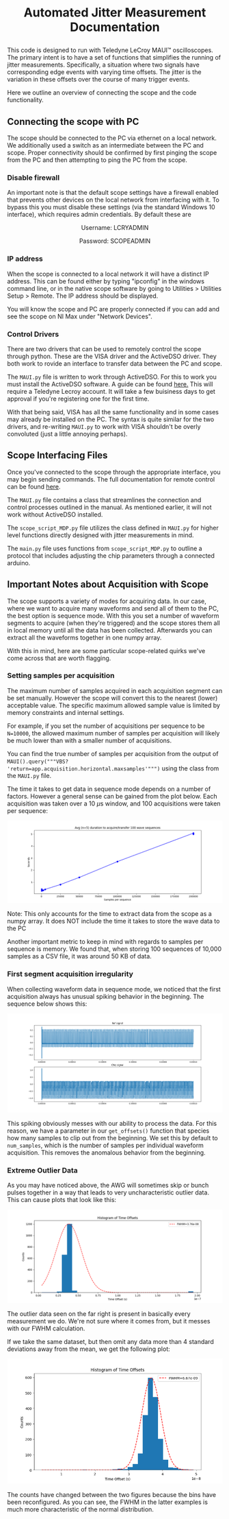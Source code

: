 # <p style="text-align:center"> Automated Jitter Measurement  Documentation </p> 

This code is designed to run with Teledyne LeCroy MAUI™ oscilloscopes. The primary intent is to have a set of functions that simplifies the running of jitter measurements. Specifically, a situation where two signals have corresponding edge events with varying time offsets. The jitter is the variation in these offsets over the course of many trigger events.

Here we outline an overview of connecting the scope and the code functionality.

## Connecting the scope with PC
The scope should be connected to the PC via ethernet on a local network. We additionally used a switch as an intermediate between the PC and scope. Proper connectivity should be confirmed by first pinging the scope from the PC and then attempting to ping the PC from the scope.

### Disable firewall
An important note is that the default scope settings have a firewall enabled that prevents other devices on the local network from interfacing with it. To bypass this you must disable these settings (via the standard Windows 10 interface), which requires admin credentials. By default these are 

<p style="text-align:center"> Username: LCRYADMIN </p> 
<p style="text-align:center"> Password: SCOPEADMIN </p> 

### IP address
When the scope is connected to a local network it will have a distinct IP address. This can be found either by typing "ipconfig" in the windows command line, or in the native scope software by going to Utilities > Utilities Setup > Remote. The IP address should be displayed. 

You will know the scope and PC are properly connected if you can add and see the scope on NI Max under "Network Devices".

### Control Drivers
There are two drivers that can be used to remotely control the scope through python. These are the VISA driver and the ActiveDSO driver. They both work to rovide an interface to transfer data between the PC and scope. 

The `MAUI.py` file is written to work through ActiveDSO. For this to work you must install the ActiveDSO software. A guide can be found [here.](https://www.teledynelecroy.com/doc/using-python-with-activedso-for-remote-communication) This will require a Teledyne Lecroy account. It will take a few buisiness days to get approval if you're registering one for the first time. 

With that being said, VISA has all the same functionality and in some cases may already be installed on the PC. The syntax is quite similar for the two drivers, and re-writing `MAUI.py` to work with VISA shouldn't be overly convoluted (just a little annoying perhaps).

## Scope Interfacing Files
Once you've connected to the scope through the appropriate interface, you may begin sending commands. The full documentation for remote control can be found [here](https://www.mouser.com/pdfDocs/maui-remote-control-and-automation-manual.pdf?srsltid=AfmBOopTUiOzCRKhMw20rTQm8g4ExqgGg3dFMqV92nIm03f7aezunvxA). 

The `MAUI.py` file contains a class that streamlines the connection and control processes outlined in the manual. As mentioned earlier, it will not work without ActiveDSO installed. 

The `scope_script_MDP.py` file utilizes the class defined in `MAUI.py` for higher level functions directly designed with jitter measurements in mind.

The `main.py` file uses functions from `scope_script_MDP.py` to outline a protocol that includes adjusting the chip parameters through a connected arduino.

## Important Notes about Acquisition with Scope
The scope supports a variety of modes for acquiring data. In our case, where we want to acquire many waveforms and send all of them to the PC, the best option is sequence mode. With this you set a number of waveform segments to acquire (when they're triggered) and the scope stores them all in local memory until all the data has been collected. Afterwards you can extract all the waveforms together in one numpy array. 

With this in mind, here are some particular scope-related quirks we've come across that are worth flagging.

### Setting samples per acquisition 
The maximum number of samples acquired in each acquisition segment can be set manually. However the scope will convert this to the nearest (lower) acceptable value. The specific maximum allowed sample value is limited by memory constraints and internal settings. 

For example, if you set the number of acquisitions per sequence to be `N=10000`, the allowed maximum number of samples per acquisition will likely be much lower than with a smaller number of acquisitions.

You can find the true number of samples per acquisition from the output of `MAUI().query("""VBS? 'return=app.acquisition.horizontal.maxsamples'""")` using the class from the `MAUI.py` file.

The time it takes to get data in sequence mode depends on a number of factors. However a general sense can be gained from the plot below. Each acquisition was taken over a 10 $\mu\text{s}$ window, and 100 acquisitions were taken per sequence:

![Time scaling vs sample acquisition](Figures/time_scaling_log.png)

Note: This only accounts for the time to extract data from the scope as a numpy array. It does NOT include the time it takes to store the wave data to the PC

Another important metric to keep in mind with regards to samples per sequence is memory. We found that, when storing 100 sequences of 10,000 samples as a CSV file, it was around 50 KB of data.

### First segment acquisition irregularity
When collecting waveform data in sequence mode, we noticed that the first acquisition always has unusual spiking behavior in the beginning. The sequence below shows this:

![AWG and chip signals from one large sequence](Figures/sequence_signals.png)

This spiking obviously messes with our ability to process the data. For this reason, we have a parameter in our `get_offsets()` function that species how many samples to clip out from the beginning. We set this by default to `num_samples`, which is the number of samples per individual waveform acquisition. This removes the anomalous behavior from the beginning. 

### Extreme Outlier Data
As you may have noticed above, the AWG will sometimes skip or bunch pulses together in a way that leads to very uncharacteristic outlier data. This can cause plots that look like this:

![Data with extreme outliers](Figures/hist_without_stdv_cutoff_example.png)

The outlier data seen on the far right is present in basically every measurement we do. We're not sure where it comes from, but it messes with our FWHM calculation.

If we take the same dataset, but then omit any data more than 4 standard deviations away from the mean, we get the following plot:

![Data without extreme outliers](Figures/hist_with_stdv_cutoff_example.png)

The counts have changed between the two figures because the bins have been reconfigured. As you can see, the FWHM in the latter examples is much more characteristic of the normal distribution.